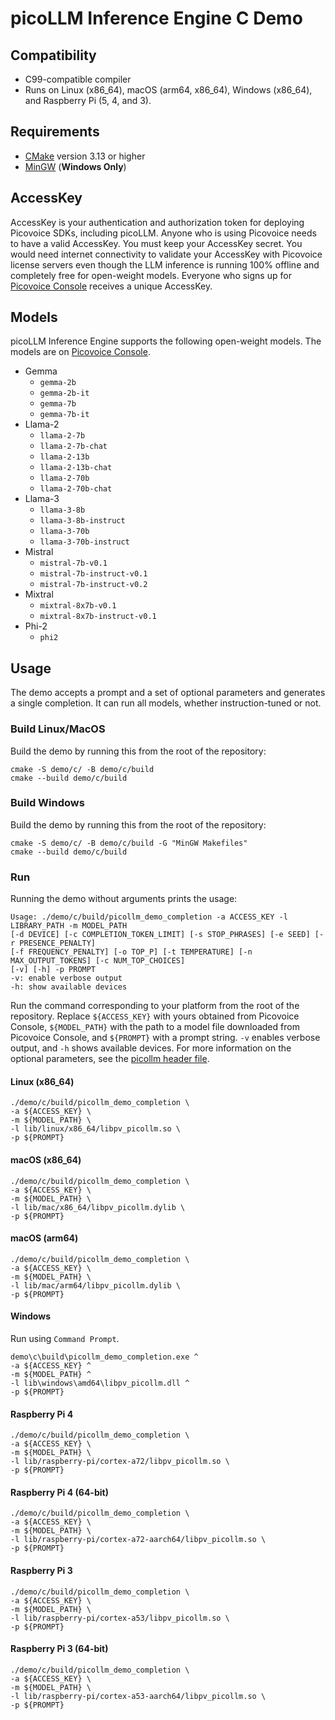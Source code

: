 # picoLLM Inference Engine C Demo

## Compatibility

- C99-compatible compiler
- Runs on Linux (x86_64), macOS (arm64, x86_64), Windows (x86_64), and Raspberry Pi (5, 4, and 3).

## Requirements

- [CMake](https://cmake.org/) version 3.13 or higher
- [MinGW](https://mingw-w64.org/) (**Windows Only**)

## AccessKey

AccessKey is your authentication and authorization token for deploying Picovoice SDKs, including picoLLM. Anyone who is
using Picovoice needs to have a valid AccessKey. You must keep your AccessKey secret. You would need internet
connectivity to validate your AccessKey with Picovoice license servers even though the LLM inference is running 100%
offline and completely free for open-weight models. Everyone who signs up for
[Picovoice Console](https://console.picovoice.ai/) receives a unique AccessKey.

## Models

picoLLM Inference Engine supports the following open-weight models. The models are on
[Picovoice Console](https://console.picovoice.ai/).

- Gemma
    - `gemma-2b`
    - `gemma-2b-it`
    - `gemma-7b`
    - `gemma-7b-it`
- Llama-2
    - `llama-2-7b`
    - `llama-2-7b-chat`
    - `llama-2-13b`
    - `llama-2-13b-chat`
    - `llama-2-70b`
    - `llama-2-70b-chat`
- Llama-3
    - `llama-3-8b`
    - `llama-3-8b-instruct`
    - `llama-3-70b`
    - `llama-3-70b-instruct`
- Mistral
    - `mistral-7b-v0.1`
    - `mistral-7b-instruct-v0.1`
    - `mistral-7b-instruct-v0.2`
- Mixtral
    - `mixtral-8x7b-v0.1`
    - `mixtral-8x7b-instruct-v0.1`
- Phi-2
    - `phi2`

## Usage

The demo accepts a prompt and a set of optional parameters and generates a single completion. It can run all models, whether instruction-tuned or not.

### Build Linux/MacOS

Build the demo by running this from the root of the repository:

```console
cmake -S demo/c/ -B demo/c/build
cmake --build demo/c/build
```

### Build Windows

Build the demo by running this from the root of the repository:

```console
cmake -S demo/c/ -B demo/c/build -G "MinGW Makefiles"
cmake --build demo/c/build
```

### Run

Running the demo without arguments prints the usage:

```console
Usage: ./demo/c/build/picollm_demo_completion -a ACCESS_KEY -l LIBRARY_PATH -m MODEL_PATH 
[-d DEVICE] [-c COMPLETION_TOKEN_LIMIT] [-s STOP_PHRASES] [-e SEED] [-r PRESENCE_PENALTY] 
[-f FREQUENCY_PENALTY] [-o TOP_P] [-t TEMPERATURE] [-n MAX_OUTPUT_TOKENS] [-c NUM_TOP_CHOICES] 
[-v] [-h] -p PROMPT
-v: enable verbose output
-h: show available devices
```

Run the command corresponding to your platform from the root of the repository. Replace `${ACCESS_KEY}` with yours obtained from Picovoice Console, `${MODEL_PATH}` with the path to a model file
downloaded from Picovoice Console, and `${PROMPT}` with a prompt string. `-v` enables verbose output, and `-h` shows available devices. For more information on the optional parameters, see the [picollm header file](../../include/pv_picollm.h).

#### Linux (x86_64)

```console
./demo/c/build/picollm_demo_completion \
-a ${ACCESS_KEY} \
-m ${MODEL_PATH} \
-l lib/linux/x86_64/libpv_picollm.so \
-p ${PROMPT}
```

#### macOS (x86_64)

```console
./demo/c/build/picollm_demo_completion \
-a ${ACCESS_KEY} \
-m ${MODEL_PATH} \
-l lib/mac/x86_64/libpv_picollm.dylib \
-p ${PROMPT}
```

#### macOS (arm64)

```console
./demo/c/build/picollm_demo_completion \
-a ${ACCESS_KEY} \
-m ${MODEL_PATH} \
-l lib/mac/arm64/libpv_picollm.dylib \
-p ${PROMPT}
```

#### Windows

Run using `Command Prompt`.

```console
demo\c\build\picollm_demo_completion.exe ^
-a ${ACCESS_KEY} ^
-m ${MODEL_PATH} ^
-l lib\windows\amd64\libpv_picollm.dll ^
-p ${PROMPT}
```

#### Raspberry Pi 4

```console
./demo/c/build/picollm_demo_completion \
-a ${ACCESS_KEY} \
-m ${MODEL_PATH} \
-l lib/raspberry-pi/cortex-a72/libpv_picollm.so \
-p ${PROMPT}
```

#### Raspberry Pi 4 (64-bit)

```console
./demo/c/build/picollm_demo_completion \
-a ${ACCESS_KEY} \
-m ${MODEL_PATH} \
-l lib/raspberry-pi/cortex-a72-aarch64/libpv_picollm.so \
-p ${PROMPT}
```

#### Raspberry Pi 3

```console
./demo/c/build/picollm_demo_completion \
-a ${ACCESS_KEY} \
-m ${MODEL_PATH} \
-l lib/raspberry-pi/cortex-a53/libpv_picollm.so \
-p ${PROMPT}
```

#### Raspberry Pi 3 (64-bit)

```console
./demo/c/build/picollm_demo_completion \
-a ${ACCESS_KEY} \
-m ${MODEL_PATH} \
-l lib/raspberry-pi/cortex-a53-aarch64/libpv_picollm.so \
-p ${PROMPT}
```